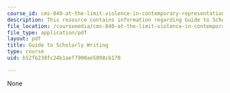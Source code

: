```yaml
---
course_id: cms-840-at-the-limit-violence-in-contemporary-representation-fall-2013
description: This resource contains information regarding Guide to Scholarly Writing.
file_location: /coursemedia/cms-840-at-the-limit-violence-in-contemporary-representation-fall-2013/b52fb238fc24b1aef7900ae5098cb170_MITCMS_840F13_GdeToSclyWtg.pdf
file_type: application/pdf
layout: pdf
title: Guide to Scholarly Writing
type: course
uid: b52fb238fc24b1aef7900ae5098cb170

---
```

None